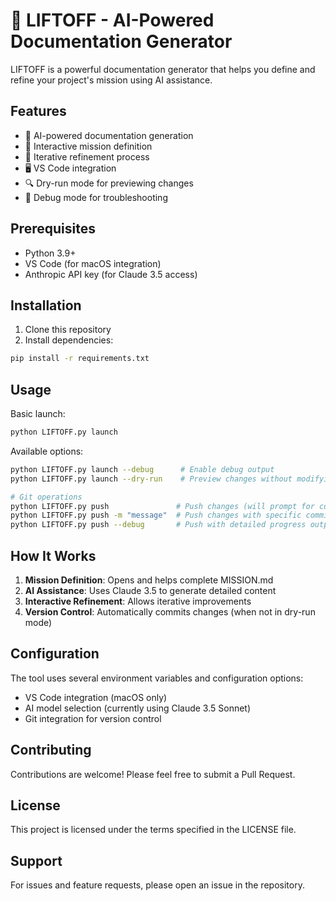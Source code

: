 # 🚀 LIFTOFF - AI-Powered Documentation Generator

LIFTOFF is a powerful documentation generator that helps you define and refine your project's mission using AI assistance.

## Features

- 🤖 AI-powered documentation generation
- 📝 Interactive mission definition
- 🔄 Iterative refinement process
- 🖥️ VS Code integration
- 🔍 Dry-run mode for previewing changes
- 🐛 Debug mode for troubleshooting

## Prerequisites

- Python 3.9+
- VS Code (for macOS integration)
- Anthropic API key (for Claude 3.5 access)

## Installation

1. Clone this repository
2. Install dependencies:
```bash
pip install -r requirements.txt
```

## Usage

Basic launch:
```bash
python LIFTOFF.py launch
```

Available options:
```bash
python LIFTOFF.py launch --debug      # Enable debug output
python LIFTOFF.py launch --dry-run    # Preview changes without modifying files

# Git operations
python LIFTOFF.py push               # Push changes (will prompt for commit message)
python LIFTOFF.py push -m "message"  # Push changes with specific commit message
python LIFTOFF.py push --debug       # Push with detailed progress output
```

## How It Works

1. **Mission Definition**: Opens and helps complete MISSION.md
2. **AI Assistance**: Uses Claude 3.5 to generate detailed content
3. **Interactive Refinement**: Allows iterative improvements
4. **Version Control**: Automatically commits changes (when not in dry-run mode)

## Configuration

The tool uses several environment variables and configuration options:
- VS Code integration (macOS only)
- AI model selection (currently using Claude 3.5 Sonnet)
- Git integration for version control

## Contributing

Contributions are welcome! Please feel free to submit a Pull Request.

## License

This project is licensed under the terms specified in the LICENSE file.

## Support

For issues and feature requests, please open an issue in the repository.
